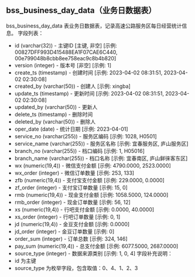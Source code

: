 ## bss_business_day_data（业务日数据表）
bss_business_day_data 表业务日数据表，记录高速公路服务区每日经营统计信息。
字段列表：
- id (varchar(32)) - 主键ID [主键, 非空] [示例: 00827DFF993D415488EA1F07CAE6C440, 00e799048b8cbb8ee758eac9c8b4b820]
- version (integer) - 版本号 [非空] [示例: 1]
- create_ts (timestamp) - 创建时间 [示例: 2023-04-02 08:31:51, 2023-04-02 02:30:08]
- created_by (varchar(50)) - 创建人 [示例: xingba]
- update_ts (timestamp) - 更新时间 [示例: 2023-04-02 08:31:51, 2023-04-02 02:30:08]
- updated_by (varchar(50)) - 更新人
- delete_ts (timestamp) - 删除时间
- deleted_by (varchar(50)) - 删除人
- oper_date (date) - 统计日期 [示例: 2023-04-01]
- service_no (varchar(255)) - 服务区编码 [示例: 1028, H0501]
- service_name (varchar(255)) - 服务区名称 [示例: 宜春服务区, 庐山服务区]
- branch_no (varchar(255)) - 档口编码 [示例: 1, H05016]
- branch_name (varchar(255)) - 档口名称 [示例: 宜春南区, 庐山鲜徕客东区]
- wx (numeric(19,4)) - 微信支付金额 [示例: 4790.0000, 2523.0000]
- wx_order (integer) - 微信订单数量 [示例: 253, 133]
- zfb (numeric(19,4)) - 支付宝支付金额 [示例: 229.0000, 0.0000]
- zf_order (integer) - 支付宝订单数量 [示例: 15, 0]
- rmb (numeric(19,4)) - 现金支付金额 [示例: 1058.5000, 124.0000]
- rmb_order (integer) - 现金订单数量 [示例: 56, 12]
- xs (numeric(19,4)) - 行吧支付金额 [示例: 0.0000, 40.0000]
- xs_order (integer) - 行吧订单数量 [示例: 0, 1]
- jd (numeric(19,4)) - 金豆支付金额 [示例: 0.0000]
- jd_order (integer) - 金豆订单数量 [示例: 0]
- order_sum (integer) - 订单总数 [示例: 324, 146]
- pay_sum (numeric(19,4)) - 总支付金额 [示例: 6077.5000, 2687.0000]
- source_type (integer) - 数据来源类别 [示例: 1, 0, 4]
字段补充说明：
- id 为主键
- source_type 为枚举字段，包含取值：0、4、1、2、3